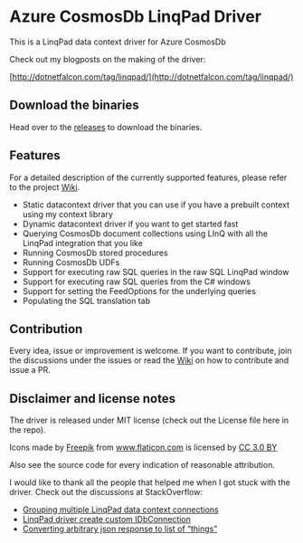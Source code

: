 # Azure CosmosDb LinqPad Driver

This is a LinqPad data context driver for Azure CosmosDb 

Check out my blogposts on the making of the driver:

[http://dotnetfalcon.com/tag/linqpad/](http://dotnetfalcon.com/tag/linqpad/)

## Download the binaries

Head over to the [releases](https://github.com/conwid/AzureDocumentDbDriver/releases) to download the binaries.

## Features

For a detailed description of the currently supported features, please refer to the project [Wiki](https://github.com/conwid/AzureDocumentDbDriver/wiki).

* Static datacontext driver that you can use if you have a prebuilt context using my context library
* Dynamic datacontext driver if you want to get started fast
* Querying CosmosDb document collections using LInQ with all the LinqPad integration that you like
* Running CosmosDb stored procedures
* Running CosmosDb UDFs
* Support for executing raw SQL queries in the raw SQL LinqPad window
* Support for executing raw SQL queries from the C# windows
* Support for setting the FeedOptions for the underlying queries
* Populating the SQL translation tab

## Contribution

Every idea, issue or improvement is welcome. If you want to contribute, join the discussions under the issues or read the [Wiki](https://github.com/conwid/AzureDocumentDbDriver/wiki) on how to contribute and issue a PR.

## Disclaimer and license notes

The driver is released under MIT license (check out the License file here in the repo).

Icons made by <a href="http://www.freepik.com" title="Freepik">Freepik</a> from <a href="http://www.flaticon.com" title="Flaticon">www.flaticon.com</a> is licensed by <a href="http://creativecommons.org/licenses/by/3.0/" title="Creative Commons BY 3.0" target="_blank">CC 3.0 BY</a>

Also see the source code for every indication of reasonable attribution.

I would like to thank all the people that helped me when I got stuck with the driver. Check out the discussions at StackOverflow:

* [Grouping multiple LinqPad data context connections](http://stackoverflow.com/questions/43030475/grouping-multiple-linqpad-data-context-connections)
* [LinqPad driver create custom IDbConnection](http://stackoverflow.com/questions/43076219/linqpad-driver-create-custom-idbconnection)
* [Converting arbitrary json response to list of “things”](http://stackoverflow.com/questions/43214424/converting-arbitrary-json-response-to-list-of-things)


